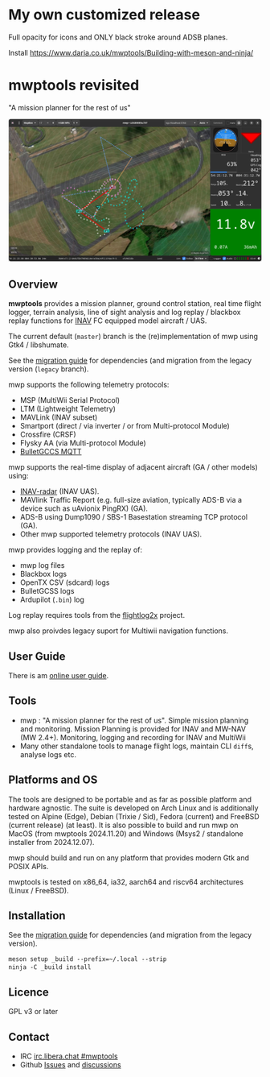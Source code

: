 My own customized release
==================
Full opacity for icons and ONLY black stroke around ADSB planes. 

Install https://www.daria.co.uk/mwptools/Building-with-meson-and-ninja/






mwptools revisited
==================

"A mission planner for the rest of us"

![mwp](docs/images/mwp4.png)

## Overview

**mwptools** provides a mission planner, ground control station, real time flight logger, terrain analysis, line of sight analysis and log replay / blackbox replay functions for [INAV](https://github.com/iNavFlight/inav) FC equipped model aircraft / UAS.

The current default (`master`) branch is the (re)implementation of mwp using Gtk4 / libshumate.

See the [migration guide](https://github.com/stronnag/mwptools/blob/master/docs/mwp-Gtk4-migration-guide.md) for dependencies (and migration from the legacy version (`legacy` branch).

mwp supports the following telemetry protocols:

* MSP (MultiWii Serial Protocol)
* LTM (Lightweight Telemetry)
* MAVLink (INAV subset)
* Smartport (direct /  via inverter / or from Multi-protocol Module)
* Crossfire (CRSF)
* Flysky AA (via Multi-protocol Module)
* [BulletGCCS MQTT](https://github.com/stronnag/mwptools/wiki/mqtt---bulletgcss-telemetry)

mwp supports the real-time display of adjacent aircraft (GA / other models) using:

* [INAV-radar](https://github.com/OlivierC-FR/ESP32-INAV-Radar/) (INAV UAS).
* MAVlink Traffic Report (e.g. full-size aviation, typically ADS-B via a device such as uAvionix PingRX) (GA).
* ADS-B using Dump1090 /  SBS-1 Basestation streaming TCP protocol (GA).
* Other mwp supported telemetry protocols (INAV UAS).

mwp provides logging and the replay of:

* mwp log files
* Blackbox logs
* OpenTX CSV (sdcard) logs
* BulletGCSS logs
* Ardupilot (`.bin`) log

Log replay requires tools from the [flightlog2x](https://github.com/stronnag/bbl2kml) project.

mwp also proivdes legacy suport for Multiwii navigation functions.

## User Guide

There is am [online user guide](https://stronnag.github.io/mwptools/).

## Tools

 * mwp : "A mission planner for the rest of us". Simple mission planning and monitoring. Mission Planning is provided for INAV and MW-NAV (MW 2.4+). Monitoring, logging and recording for INAV and MultiWii
 * Many other standalone tools to manage flight logs, maintain CLI `diff`s, analyse logs etc.

## Platforms and OS

The tools are designed to be portable and as far as possible platform and hardware agnostic. The suite is developed on Arch Linux and is additionally tested on Alpine (Edge), Debian (Trixie / Sid), Fedora (current)  and FreeBSD (current release) (at least). It is also possible to build and run mwp on MacOS (from mwptools 2024.11.20) and Windows (Msys2 / standalone installer from 2024.12.07).

mwp should  build and run on any platform that provides modern Gtk and POSIX APIs.

mwptools is tested on x86_64, ia32, aarch64 and riscv64 architectures (Linux / FreeBSD).

## Installation

See the [migration guide](docs/mwp-Gtk4-migration-guide.md) for dependencies (and migration from the legacy version).

```
meson setup _build --prefix=~/.local --strip
ninja -C _build install
```
## Licence

GPL v3 or later

## Contact

* IRC [irc.libera.chat #mwptools](ircs://irc.libera.chat/mwptools)
* Github [Issues](https://github.com/stronnag/mwptools/issues) and [discussions](https://github.com/stronnag/mwptools/discussions)
